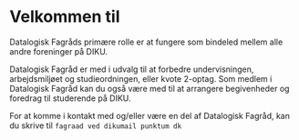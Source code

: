Velkommen til
=============

Datalogisk Fagråds primære rolle er at fungere som bindeled mellem alle andre foreninger på DIKU.

Datalogisk Fagråd er med i udvalg til at forbedre undervisningen, arbejdsmiljøet og studieordningen, eller kvote 2-optag. Som medlem i Datalogisk Fagråd kan du også være med til at arrangere begivenheder og foredrag til studerende på DIKU.

For at komme i kontakt med og/eller være en del af Datalogisk Fagråd, kan du skrive til `fagraad ved dikumail punktum dk`
